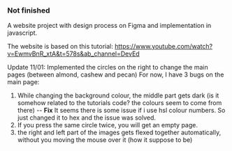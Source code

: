 ### Not finished

A website project with design process on Figma and implementation in javascript.

The website is based on this tutorial:
https://www.youtube.com/watch?v=EwmvBnR_xtA&t=578s&ab_channel=DevEd


Update 11/01: 
Implemented the circles on the right to change the main pages (between almond, cashew and pecan)
For now, I have 3 bugs on the main page: 
1. While changing the background colour, the middle part gets dark (is it somehow related to the tutorials code? the colours seem to come from there)
-- **Fix** It seems there is some issue if i use hsl colour numbers. So just changed it to hex and the issue was solved.  
2. If you press the same circle twice, you will get an empty page.
3. the right and left part of the images gets flexed together automatically, without you moving the mouse over it (how it suppose to be)
